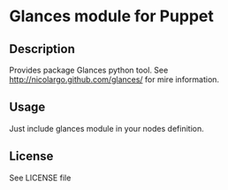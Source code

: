 # Glances module for Puppet

## Description

Provides package Glances python tool.
See http://nicolargo.github.com/glances/ for mire information.

## Usage

Just include glances module in your nodes definition.

## License

See LICENSE file

